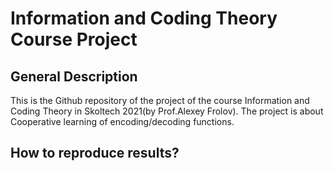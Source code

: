# Information and Coding Theory Course Project

## General Description
This is the Github repository of the project of the course Information and Coding Theory in Skoltech 2021(by Prof.Alexey Frolov).
The project is about Cooperative learning of encoding/decoding functions.

## How to reproduce results?
